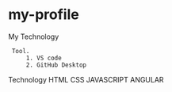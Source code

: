 # my-profile

My Technology
  
     Tool.
         1. VS code
         2. GitHub Desktop
Technology
     HTML
     CSS
     JAVASCRIPT
     ANGULAR